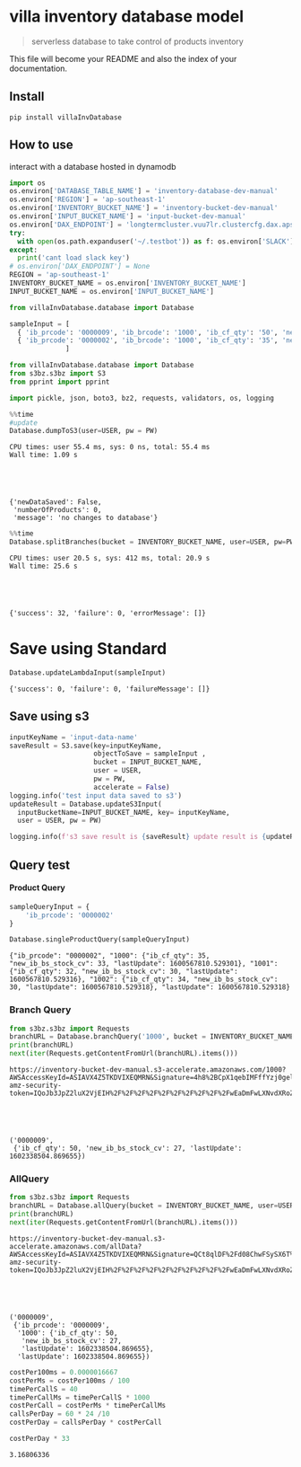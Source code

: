 # villa inventory database model
> serverless database to take control of products inventory


This file will become your README and also the index of your documentation.

## Install

`pip install villaInvDatabase`

## How to use

interact with a database hosted in dynamodb

```python
import os
os.environ['DATABASE_TABLE_NAME'] = 'inventory-database-dev-manual'
os.environ['REGION'] = 'ap-southeast-1'
os.environ['INVENTORY_BUCKET_NAME'] = 'inventory-bucket-dev-manual'
os.environ['INPUT_BUCKET_NAME'] = 'input-bucket-dev-manual'
os.environ['DAX_ENDPOINT'] = 'longtermcluster.vuu7lr.clustercfg.dax.apse1.cache.amazonaws.com:8111'
try:
  with open(os.path.expanduser('~/.testbot')) as f: os.environ['SLACK'] =  f.read()
except:
  print('cant load slack key')
# os.environ['DAX_ENDPOINT'] = None
REGION = 'ap-southeast-1'
INVENTORY_BUCKET_NAME = os.environ['INVENTORY_BUCKET_NAME']
INPUT_BUCKET_NAME = os.environ['INPUT_BUCKET_NAME']
```

```python
from villaInvDatabase.database import Database
```

```python
sampleInput = [ 
  { 'ib_prcode': '0000009', 'ib_brcode': '1000', 'ib_cf_qty': '50', 'new_ib_vs_stock_cv': '27' },
  { 'ib_prcode': '0000002', 'ib_brcode': '1000', 'ib_cf_qty': '35', 'new_ib_vs_stock_cv': '33' }
              ]
```

```python
from villaInvDatabase.database import Database
from s3bz.s3bz import S3
from pprint import pprint

import pickle, json, boto3, bz2, requests, validators, os, logging
```

```python
%%time
#update
Database.dumpToS3(user=USER, pw = PW)
```

    CPU times: user 55.4 ms, sys: 0 ns, total: 55.4 ms
    Wall time: 1.09 s





    {'newDataSaved': False,
     'numberOfProducts': 0,
     'message': 'no changes to database'}



```python
%%time
Database.splitBranches(bucket = INVENTORY_BUCKET_NAME, user=USER, pw=PW)
```

    CPU times: user 20.5 s, sys: 412 ms, total: 20.9 s
    Wall time: 25.6 s





    {'success': 32, 'failure': 0, 'errorMessage': []}



# Save using Standard

```python
Database.updateLambdaInput(sampleInput)
```




    {'success': 0, 'failure': 0, 'failureMessage': []}



## Save using s3

```python
inputKeyName = 'input-data-name'
saveResult = S3.save(key=inputKeyName, 
                     objectToSave = sampleInput , 
                     bucket = INPUT_BUCKET_NAME,
                     user = USER,
                     pw = PW,
                     accelerate = False)
logging.info('test input data saved to s3')
updateResult = Database.updateS3Input(
  inputBucketName=INPUT_BUCKET_NAME, key= inputKeyName,
  user = USER, pw = PW)

logging.info(f's3 save result is {saveResult} update result is {updateResult}')
```

## Query test

#### Product Query

```python
sampleQueryInput = {
    'ib_prcode': '0000002'
}  
```

```python
Database.singleProductQuery(sampleQueryInput)
```




    {"ib_prcode": "0000002", "1000": {"ib_cf_qty": 35, "new_ib_bs_stock_cv": 33, "lastUpdate": 1600567810.529301}, "1001": {"ib_cf_qty": 32, "new_ib_bs_stock_cv": 30, "lastUpdate": 1600567810.529316}, "1002": {"ib_cf_qty": 34, "new_ib_bs_stock_cv": 30, "lastUpdate": 1600567810.529318}, "lastUpdate": 1600567810.529318}



### Branch Query

```python
from s3bz.s3bz import Requests
branchURL = Database.branchQuery('1000', bucket = INVENTORY_BUCKET_NAME, user=USER, pw=PW)
print(branchURL)
next(iter(Requests.getContentFromUrl(branchURL).items()))
```

    https://inventory-bucket-dev-manual.s3-accelerate.amazonaws.com/1000?AWSAccessKeyId=ASIAVX4Z5TKDVIXEQMRN&Signature=4h8%2BCpX1qebIMFffYzj0gel%2Fp4I%3D&x-amz-security-token=IQoJb3JpZ2luX2VjEIH%2F%2F%2F%2F%2F%2F%2F%2F%2F%2FwEaDmFwLXNvdXRoZWFzdC0xIkcwRQIhAKLtSNdLUC1O0Hr5yduzO6d1H6xmshZEvnR26nUJV6vzAiAI25lYEFOu9rUo6hxLc7iPqKPshHE8A2iLbJVE0YLl1SrgAgi7%2F%2F%2F%2F%2F%2F%2F%2F%2F%2F8BEAAaDDM5NDkyMjkyNDY3OSIM99g2ugGfetoq3FQEKrQCoG4IWFWZ%2F8ZjqVONNOxcFk%2FmINH6ToaFTIApBxmfdudy0q1UohZA7FwZNaShO1a%2F%2BM9Yn6Xk6Cg8ideUpleKez5iXasrsfvcrcckRU9TIIcf5g44tcxv3KCCnReVFuKb9LkG8mdzts%2FlPUdiJZlfxSdP55%2F8eVUgDtek%2BelNw%2F9VlVrXNPbucV2EKNEI8pHhURrfv0Ps4frSgrsEe%2BU%2B4CiQnKxzArrzuQ2jp%2FT3MOFQIh%2BVmZJB0C5wHO2ua2Dz6lG5FtbEcXDtueDFAdo5PqvDVbArgIrRFo8n5peMaZuaCgNwNavxK8ZSAI9R5qJNReDE3xHSAeDpCNY8%2BedMy%2FL%2BhTl1lkXbAzT3VTH2lx5wg2WhLk93AKizXlUeMeaz7zi3tSgomfVG6c5jobWaGvi%2Bov8wu4ab%2FAU6vwGs0dOuHrq%2BVPsZ%2B6NNDa5PRNJi5MG33IDYmo2aR9LEAKozhxRg0L4%2FmRsI8EHvTOiTUGx4KHd59MWAW4ILKbdfIOe5oHd4eXkg1lhRftB1SxJvnhEh8q4mOx0XzbkIGA7mWzr7mph2yB1FiOtMe5p5DHI5FZSxVZrbgk3OWEwkaDdO3Z0Sx2wFSIGf95wQgCaUjHiM%2Fkog6D5w6uOBKonjp8YgTt1d0cv5%2FzreN9opzXY8pLJQiIo7gtfp4Bfcdg%3D%3D&Expires=1602668522





    ('0000009',
     {'ib_cf_qty': 50, 'new_ib_bs_stock_cv': 27, 'lastUpdate': 1602338504.869655})



### AllQuery

```python
from s3bz.s3bz import Requests
branchURL = Database.allQuery(bucket = INVENTORY_BUCKET_NAME, user=USER, pw=PW)
print(branchURL)
next(iter(Requests.getContentFromUrl(branchURL).items()))
```

    https://inventory-bucket-dev-manual.s3-accelerate.amazonaws.com/allData?AWSAccessKeyId=ASIAVX4Z5TKDVIXEQMRN&Signature=QCt8qlDF%2Fd08ChwFSySX6T%2FKWpU%3D&x-amz-security-token=IQoJb3JpZ2luX2VjEIH%2F%2F%2F%2F%2F%2F%2F%2F%2F%2FwEaDmFwLXNvdXRoZWFzdC0xIkcwRQIhAKLtSNdLUC1O0Hr5yduzO6d1H6xmshZEvnR26nUJV6vzAiAI25lYEFOu9rUo6hxLc7iPqKPshHE8A2iLbJVE0YLl1SrgAgi7%2F%2F%2F%2F%2F%2F%2F%2F%2F%2F8BEAAaDDM5NDkyMjkyNDY3OSIM99g2ugGfetoq3FQEKrQCoG4IWFWZ%2F8ZjqVONNOxcFk%2FmINH6ToaFTIApBxmfdudy0q1UohZA7FwZNaShO1a%2F%2BM9Yn6Xk6Cg8ideUpleKez5iXasrsfvcrcckRU9TIIcf5g44tcxv3KCCnReVFuKb9LkG8mdzts%2FlPUdiJZlfxSdP55%2F8eVUgDtek%2BelNw%2F9VlVrXNPbucV2EKNEI8pHhURrfv0Ps4frSgrsEe%2BU%2B4CiQnKxzArrzuQ2jp%2FT3MOFQIh%2BVmZJB0C5wHO2ua2Dz6lG5FtbEcXDtueDFAdo5PqvDVbArgIrRFo8n5peMaZuaCgNwNavxK8ZSAI9R5qJNReDE3xHSAeDpCNY8%2BedMy%2FL%2BhTl1lkXbAzT3VTH2lx5wg2WhLk93AKizXlUeMeaz7zi3tSgomfVG6c5jobWaGvi%2Bov8wu4ab%2FAU6vwGs0dOuHrq%2BVPsZ%2B6NNDa5PRNJi5MG33IDYmo2aR9LEAKozhxRg0L4%2FmRsI8EHvTOiTUGx4KHd59MWAW4ILKbdfIOe5oHd4eXkg1lhRftB1SxJvnhEh8q4mOx0XzbkIGA7mWzr7mph2yB1FiOtMe5p5DHI5FZSxVZrbgk3OWEwkaDdO3Z0Sx2wFSIGf95wQgCaUjHiM%2Fkog6D5w6uOBKonjp8YgTt1d0cv5%2FzreN9opzXY8pLJQiIo7gtfp4Bfcdg%3D%3D&Expires=1602668522





    ('0000009',
     {'ib_prcode': '0000009',
      '1000': {'ib_cf_qty': 50,
       'new_ib_bs_stock_cv': 27,
       'lastUpdate': 1602338504.869655},
      'lastUpdate': 1602338504.869655})



```python
costPer100ms = 0.0000016667
costPerMs = costPer100ms / 100
timePerCallS = 40
timePerCallMs = timePerCallS * 1000
costPerCall = costPerMs * timePerCallMs
callsPerDay = 60 * 24 /10
costPerDay = callsPerDay * costPerCall
```

```python
costPerDay * 33
```




    3.16806336


